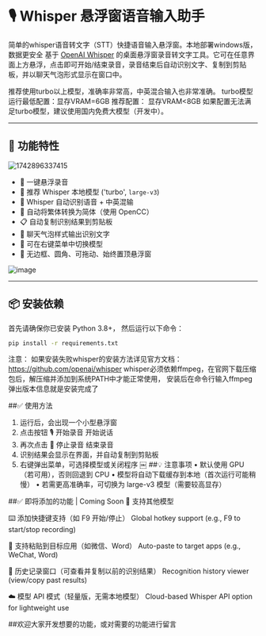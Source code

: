 # 🎙️ Whisper 悬浮窗语音输入助手
简单的whisper语音转文字（STT）快捷语音输入悬浮窗。本地部署windows版，数据更安全
基于 [OpenAI Whisper](https://github.com/openai/whisper) 的桌面悬浮窗录音转文字工具。它可在任意界面上方悬浮，点击即可开始/结束录音，录音结束后自动识别文字、复制到剪贴板，并以聊天气泡形式显示在窗口中。

推荐使用turbo以上模型，准确率非常高，中英混合输入也非常准确。
turbo模型运行最低配置：显存VRAM=6GB
推荐配置： 显存VRAM<8GB
如果配置无法满足turbo模型，建议使用国内免费大模型（开发中）。

---

## 🚀 功能特性

![1742896337415](https://github.com/user-attachments/assets/805b7edc-8c0d-417d-a9e7-c3dfee018605)

- 🎤 一键悬浮录音
- 🤖 推荐 Whisper 本地模型 ('turbo', `large-v3`)
- 🧠 Whisper 自动识别语音 + 中英混输
- 🔁 自动将繁体转换为简体（使用 OpenCC）
- 📋 自动复制识别结果到剪贴板
- 💬 聊天气泡样式输出识别文字
- 🧩 可在右键菜单中切换模型
- 🌈 无边框、圆角、可拖动、始终置顶悬浮窗

![image](https://github.com/user-attachments/assets/274580f7-42c2-4e82-8be5-b1167c2c1792)

---

## 📦 安装依赖

首先请确保你已安装 Python 3.8+，
然后运行以下命令：

```bash
pip install -r requirements.txt
```
注意：
如果安装失败whisper的安装方法详见官方文档：https://github.com/openai/whisper
whisper必须依赖ffmpeg，在官网下载压缩包后，解压缩并添加到系统PATH中才能正常使用，
安装后在命令行输入ffmpeg弹出版本信息就是安装完成了

##✅ 使用方法

1. 运行后，会出现一个小型悬浮窗
2. 点击按钮 🎙️ 开始录音 开始说话
3. 再次点击 🛑 停止录音 结束录音
4. 识别结果会显示在界面，并自动复制到剪贴板
5. 右键弹出菜单，可选择模型或关闭程序
￼
##💡 注意事项
• 默认使用 GPU（若可用），否则回退到 CPU
• 模型将自动下载缓存到本地（首次运行可能稍慢）
• 若需更高准确率，可切换为 large-v3 模型（需要较高显存）

##✅ 即将添加的功能 | Coming Soon
🧠 支持其他模型

⌨️ 添加快捷键支持（如 F9 开始/停止）
Global hotkey support (e.g., F9 to start/stop recording)

📌 支持粘贴到目标应用（如微信、Word）
Auto-paste to target apps (e.g., WeChat, Word)

📜 历史记录窗口（可查看并复制以前的识别结果）
Recognition history viewer (view/copy past results)

☁️ 模型 API 模式（轻量版，无需本地模型）
Cloud-based Whisper API option for lightweight use


##欢迎大家开发想要的功能，或对需要的功能进行留言
